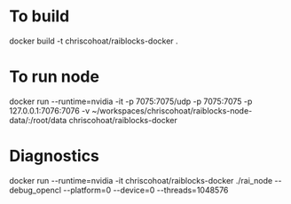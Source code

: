 # To build

docker build -t chriscohoat/raiblocks-docker .

# To run node

docker run --runtime=nvidia -it -p 7075:7075/udp -p 7075:7075 -p 127.0.0.1:7076:7076 -v ~/workspaces/chriscohoat/raiblocks-node-data/:/root/data chriscohoat/raiblocks-docker

# Diagnostics

docker run --runtime=nvidia -it chriscohoat/raiblocks-docker ./rai_node --debug_opencl --platform=0 --device=0 --threads=1048576
